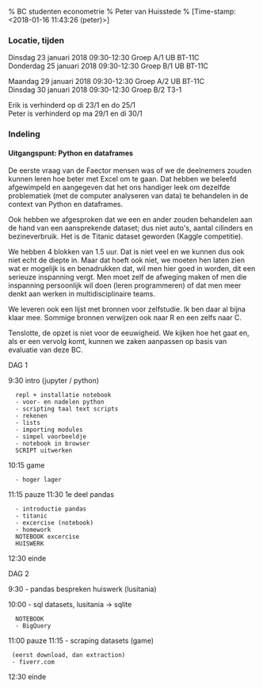 % BC studenten econometrie
% Peter van Huisstede
% [Time-stamp: <2018-01-16 11:43:26 (peter)>]

### Locatie, tijden

Dinsdag 23 januari 2018 09:30-12:30 Groep A/1 UB BT-11C \
Donderdag 25 januari 2018 09:30-12:30 Groep B/1 UB BT-11C

Maandag 29 januari 2018  09:30-12:30 Groep A/2 UB BT-11C \
Dinsdag 30 januari 2018  09:30-12:30 Groep B/2 T3-1

Erik is verhinderd op di 23/1 en do 25/1 \
Peter is verhinderd op ma 29/1 en di 30/1

### Indeling

#### Uitgangspunt: Python en dataframes

De eerste vraag van de Faector mensen was of we de deelnemers zouden
kunnen leren hoe beter met Excel om te gaan. Dat hebben we beleefd
afgewimpeld en aangegeven dat het ons handiger leek om dezelfde
problematiek (met de computer analyseren van data) te behandelen in de
context van Python en dataframes.

Ook hebben we afgesproken dat we een en ander zouden behandelen aan de
hand van een aansprekende dataset; dus niet auto's, aantal cilinders
en bezineverbruik. Het is de Titanic dataset geworden (Kaggle competitie).

We hebben 4 blokken van 1.5 uur. Dat is niet veel en we kunnen dus ook
niet echt de diepte in. Maar dat hoeft ook niet, we moeten hen laten
zien wat er mogelijk is en benadrukken dat, wil men hier goed in
worden, dit een serieuze inspanning vergt. Men moet zelf de afweging
maken of men die inspanning persoonlijk wil doen (leren programmeren)
of dat men meer denkt aan werken in multidisciplinaire teams.

We leveren ook een lijst met bronnen voor zelfstudie. Ik ben daar al
bijna klaar mee. Sommige bronnen verwijzen ook naar R en een zelfs
naar C.

Tenslotte, de opzet is niet voor de eeuwigheid. We kijken hoe het gaat
en, als er een vervolg komt, kunnen we zaken aanpassen op basis van
evaluatie van deze BC.

DAG 1

9:30 intro (jupyter / python)

      repl + installatie notebook
      - voor- en nadelen python
      - scripting taal text scripts
      - rekenen
      - lists
      - importing modules
      - simpel voorbeeldje
      - notebook in browser
      SCRIPT uitwerken
	  
10:15 game
	  
      - hoger lager
	  
11:15 pauze
11:30 1e deel pandas

      - introductie pandas
      - titanic
      - excercise (notebook)
      - homework
      NOTEBOOK excercise
      HUISWERK
	  
12:30 einde

DAG 2

9:30 - pandas bespreken huiswerk (lusitania)

10:00 - sql datasets, lusitania -> sqlite

      NOTEBOOK
      - BigQuery
	  
11:00 pauze
11:15 - scraping datasets (game)

     (eerst download, dan extraction)
     - fiverr.com
	 
12:30 einde
